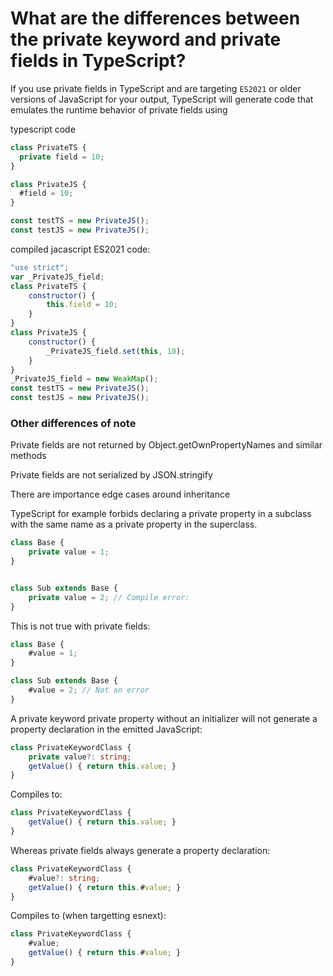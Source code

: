 # What are the differences between the private keyword and private fields in TypeScript?
If you use private fields in TypeScript and are targeting `ES2021` or older versions of JavaScript for your output, TypeScript will generate code that emulates the runtime behavior of private fields using 

typescript code
```typescript
class PrivateTS {
  private field = 10;
}

class PrivateJS {
  #field = 10;
}

const testTS = new PrivateJS();
const testJS = new PrivateJS();
```

compiled jacascript ES2021 code:
```javascript
"use strict";
var _PrivateJS_field;
class PrivateTS {
    constructor() {
        this.field = 10;
    }
}
class PrivateJS {
    constructor() {
        _PrivateJS_field.set(this, 10);
    }
}
_PrivateJS_field = new WeakMap();
const testTS = new PrivateJS();
const testJS = new PrivateJS();
```

### Other differences of note
Private fields are not returned by Object.getOwnPropertyNames and similar methods

Private fields are not serialized by JSON.stringify

There are importance edge cases around inheritance

TypeScript for example forbids declaring a private property in a subclass with the same name as a private property in the superclass.

```ts
class Base {
    private value = 1;
}


class Sub extends Base {
    private value = 2; // Compile error:
}
```
This is not true with private fields:

```ts
class Base {
    #value = 1;
}

class Sub extends Base {
    #value = 2; // Not an error
}
```

A private keyword private property without an initializer will not generate a property declaration in the emitted JavaScript:
```ts
class PrivateKeywordClass {
    private value?: string;
    getValue() { return this.value; }
}
```
Compiles to:

```js
class PrivateKeywordClass {
    getValue() { return this.value; }
}
```

Whereas private fields always generate a property declaration:
```ts
class PrivateKeywordClass {
    #value?: string;
    getValue() { return this.#value; }
}
```
Compiles to (when targetting esnext):
```js
class PrivateKeywordClass {
    #value;
    getValue() { return this.#value; }
}
```
